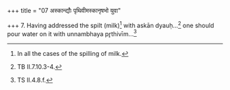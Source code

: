 +++
title = "07 अस्कान्द्यौः पृथिवीमस्कानृषभो युवा"

+++
7. Having addressed the spilt (milk)[^1] with askān dyauḥ...[^2] one should pour water on it with unnambhaya pr̥thivīm...[^3]  


[^1]: In all the cases of the spilling of milk.  

[^2]: TB II.7.10.3-4.  

[^3]: TS II.4.8.f.
